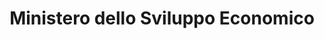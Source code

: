 ---
title: Ministero dello Sviluppo Economico
description: Il Ministero dello Sviluppo Economico Italiano
logo: http://www.sviluppoeconomico.gov.it/images/LogoMise.png
---